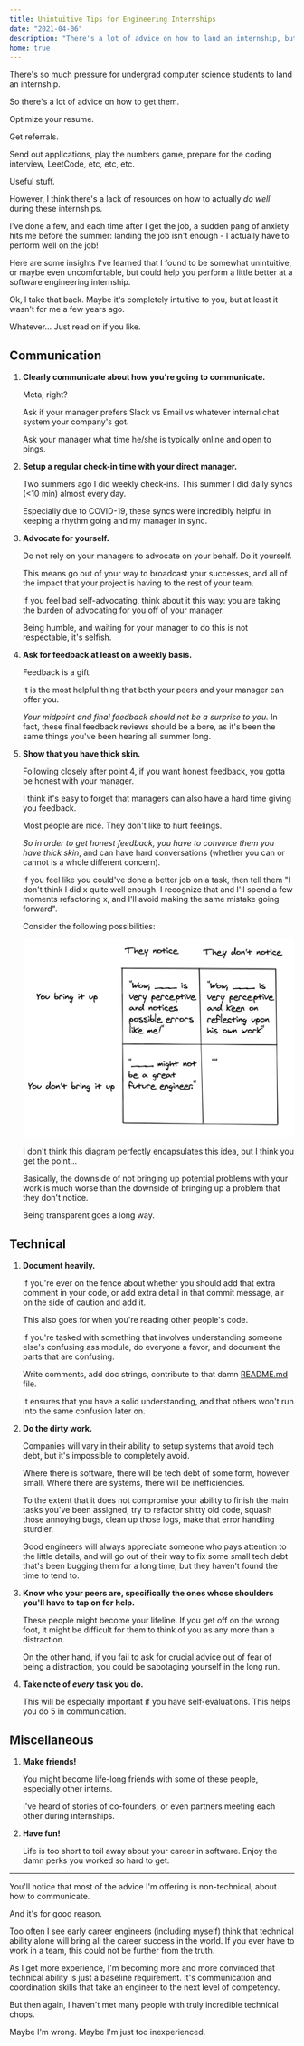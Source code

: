 ```yaml
---
title: Unintuitive Tips for Engineering Internships
date: "2021-04-06"
description: "There's a lot of advice on how to land an internship, but not enough advice on how to perform well on the job itself."
home: true
---
```


There's so much pressure for undergrad computer science students to land an internship.

So there's a lot of advice on how to get them.

Optimize your resume. 

Get referrals.

Send out applications, play the numbers game, prepare for the coding interview, LeetCode, etc, etc, etc. 

Useful stuff.

However, I think there's a lack of resources on how to actually *do well* during these internships.

I've done a few, and each time after I get the job, a sudden pang of anxiety hits me before the summer: landing the job isn't enough - I actually have to perform well on the job!

Here are some insights I've learned that I found to be somewhat unintuitive, or maybe even uncomfortable, but could help you perform a little better at a software engineering internship.

Ok, I take that back. Maybe it's completely intuitive to you, but at least it wasn't for me a few years ago. 

Whatever... Just read on if you like.

## Communication

1. **Clearly communicate about how you're going to communicate.** 

    Meta, right?

    Ask if your manager prefers Slack vs Email vs whatever internal chat system your company's got. 

    Ask your manager what time he/she is typically online and open to pings.

2. **Setup a regular check-in time with your direct manager.** 

    Two summers ago I did weekly check-ins. This summer I did daily syncs (<10 min) almost every day. 

    Especially due to COVID-19, these syncs were incredibly helpful in keeping a rhythm going and my manager in sync.

3. **Advocate for yourself.**

    Do not rely on your managers to advocate on your behalf. Do it yourself. 

    This means go out of your way to broadcast your successes, and all of the impact that your project is having to the rest of your team. 

    If you feel bad self-advocating, think about it this way: you are taking the burden of advocating for you off of your manager.

    Being humble, and waiting for your manager to do this is not respectable, it's selfish.

4. **Ask for feedback at least on a weekly basis.** 

    Feedback is a gift. 

    It is the most helpful thing that both your peers and your manager can offer you. 

    *Your midpoint and final feedback should not be a surprise to you.* In fact, these final feedback reviews should be a bore, as it's been the same things you've been hearing all summer long.

5. **Show that you have thick skin.**

    Following closely after point 4, if you want honest feedback, you gotta be honest with your manager. 

    I think it's easy to forget that managers can also have a hard time giving you feedback.

    Most people are nice. They don't like to hurt feelings. 

    *So in order to get honest feedback, you have to convince them you have thick skin*, and can have hard conversations (whether you can or cannot is a whole different concern).

    If you feel like you could've done a better job on a task, then tell them "I don't think I did x quite well enough. I recognize that and I'll spend a few moments refactoring x, and I'll avoid making the same mistake going forward". 

    Consider the following possibilities: 

    <!-- ![https://s3-us-west-2.amazonaws.com/secure.notion-static.com/c324eed9-4f55-4c82-a244-97a2223ba709/Screen_Shot_2020-09-29_at_10.58.40_PM.png](https://s3-us-west-2.amazonaws.com/secure.notion-static.com/c324eed9-4f55-4c82-a244-97a2223ba709/Screen_Shot_2020-09-29_at_10.58.40_PM.png) -->

    ![./Screen_Shot_2020-10-27_at_12.11.43_PM.png](./download.png)

    I don't think this diagram perfectly encapsulates this idea, but I think you get the point...

    Basically, the downside of not bringing up potential problems with your work is much worse than the downside of bringing up a problem that they don't notice.

    Being transparent goes a long way.

## Technical

1. **Document heavily.**

    If you're ever on the fence about whether you should add that extra comment in your code, or add extra detail in that commit message, air on the side of caution and add it. 

    This also goes for when you're reading other people's code. 

    If you're tasked with something that involves understanding someone else's confusing ass module, do everyone a favor, and document the parts that are confusing. 

    Write comments, add doc strings, contribute to that damn [README.md](http://readme.md) file.

    It ensures that you have a solid understanding, and that others won't run into the same confusion later on.

2. **Do the dirty work.**

    Companies will vary in their ability to setup systems that avoid tech debt, but it's impossible to completely avoid. 

    Where there is software, there will be tech debt of some form, however small. Where there are systems, there will be inefficiencies.

    To the extent that it does not compromise your ability to finish the main tasks you've been assigned, try to refactor shitty old code, squash those annoying bugs, clean up those logs, make that error handling sturdier.

    Good engineers will always appreciate someone who pays attention to the little details, and will go out of their way to fix some small tech debt that's been bugging them for a long time, but they haven't found the time to tend to.

3. **Know who your peers are, specifically the ones whose shoulders you'll have to tap on for help.** 

    These people might become your lifeline. If you get off on the wrong foot, it might be difficult for them to think of you as any more than a distraction. 

    On the other hand, if you fail to ask for crucial advice out of fear of being a distraction, you could be sabotaging yourself in the long run.

4. **Take note of *every* task you do.** 

    This will be especially important if you have self-evaluations. This helps you do 5 in communication.

## Miscellaneous

1. **Make friends!** 

    You might become life-long friends with some of these people, especially other interns. 

    I've heard of stories of co-founders, or even partners meeting each other during internships.

2. **Have fun!** 

    Life is too short to toil away about your career in software. Enjoy the damn perks you worked so hard to get.


<hr/>

You'll notice that most of the advice I'm offering is non-technical, about how to communicate. 

And it's for good reason. 

Too often I see early career engineers (including myself) think that technical ability alone will bring all the career success in the world. If you ever have to work in a team, this could not be further from the truth.

As I get more experience, I'm becoming more and more convinced that technical ability is just a baseline requirement. It's communication and coordination skills that take an engineer to the next level of competency.

But then again, I haven't met many people with truly incredible technical chops.

Maybe I'm wrong. Maybe I'm just too inexperienced.